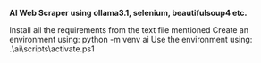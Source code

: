 **AI Web Scraper using ollama3.1, selenium, beautifulsoup4 etc.**


Install all the requirements from the text file mentioned
Create an environment using: python -m venv ai
Use the environment using: .\ai\scripts\activate.ps1

